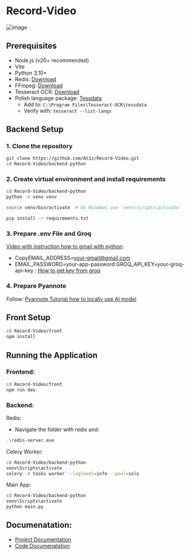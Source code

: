# Record-Video
![image](https://github.com/user-attachments/assets/777b6616-d012-4a6a-8fd3-fe49eed5b11f)

## Prerequisites

- Node.js (v20+ recommended)
- Vite
- Python 3.10+
- Redis: [Download](https://github.com/tporadowski/redis/releases)
- FFmpeg: [Download](https://github.com/btbn/ffmpeg-builds/releases)
- Tesseract OCR: [Download](https://github.com/UB-Mannheim/tesseract/wiki)
 - Polish language package: [Tessdata](https://github.com/tesseract-ocr/tessdata)
   - Add to: `C:\Program Files\Tesseract-OCR\tessdata`
   - Verify with: `tesseract --list-langs`

## Backend Setup

### 1. Clone the repository
```bash
git clone https://github.com/At1z/Record-Video.git
cd Record-Video/backend-python
```
### 2. Create virtual environment and install requirements
```bash
cd Record-Video/backend-python
python -m venv venv
```
```bash
source venv/bin/activate  # On Windows use `venv\Scripts\activate`
```
```bash
pip install -r requirements.txt
```
### 3. Prepare .env File and Groq
[Video with instruction how to gmail with python]( https://www.youtube.com/watch?v=g_j6ILT-X0k&list=LL&index=7&t=405s):
- CopyEMAIL_ADDRESS=your-gmail@gmail.com
- EMAIL_PASSWORD=your-app-password
GROQ_API_KEY=your-groq-api-key : [How to get key from groq](https://groq.com)

### 4. Prepare Pyannote
Follow: [Pyannote Tutorial how to locally use AI model](https://github.com/pyannote/pyannote-audio/blob/develop/tutorials/community/offline_usage_speaker_diarization.ipynb)

## Front Setup
```bash
cd Record-Video/front
npm install 
```
## Running the Application
### Frontend:
```bash
cd Record-Video/front
npm run dev
```
### Backend:
Redis:
- Navigate the folder with redis and:
```bash
.\redis-server.exe
```
Celery Worker:
```bash
cd Record-Video/backend-python
venv\Scripts\activate
celery -A tasks worker --loglevel=info --pool=solo
```
Main App:
```bash
cd Record-Video/backend-python
venv\Scripts\activate
python main.py
```
## Documenatation:
- <a href="https://docs.google.com/document/d/1y44XQAZmGFZomasfDyaR7TZ-tADvDPqC/edit?usp=sharing&ouid=100259043549172761957&rtpof=true&sd=true">Project Documentation</a>
- <a href="https://docs.google.com/document/d/1kS4WtZka4Vw-WU9ndrBJoe79wihcdYnXGNyHYImBr44/edit?usp=sharing&ouid=100259043549172761957&rtpof=true&sd=true">Code Documenatation</a>
